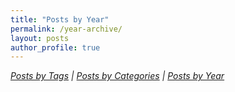 ```yaml
---
title: "Posts by Year"
permalink: /year-archive/
layout: posts
author_profile: true
---
```


_[Posts by Tags](/blog/tags/) | [Posts by Categories](/blog/category/) | [Posts by Year](/blog/year-archive/)_
